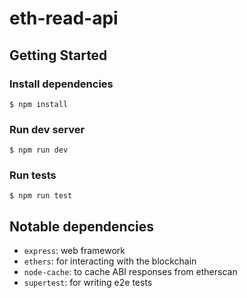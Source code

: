 # eth-read-api

## Getting Started

### Install dependencies

```shell
$ npm install
```

### Run dev server

```shell
$ npm run dev
```

### Run tests

```shell
$ npm run test
```

## Notable dependencies

- `express`: web framework
- `ethers`: for interacting with the blockchain
- `node-cache`: to cache ABI responses from etherscan
- `supertest`: for writing e2e tests
